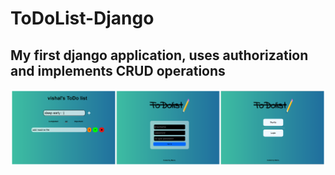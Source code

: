 # ToDoList-Django

## My first django application, uses authorization and implements CRUD operations

![alt text](https://github.com/Mario-Vishal/ToDoList-Django/blob/main/collage.png?raw=true)

